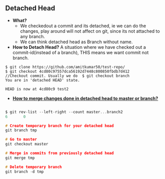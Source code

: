## Detached Head
- **What?** 
  - We checkedout a commit and its detached, ie we can do the changes, play around will not affect on git, since its not attached to any branch.
  - We can think detached head as Branch without name.
- **How to Detach Head?** A situation where we have checked out a commit-id(instead of a branch), THIS means we want commit not branch.
```console
$ git clone https://github.com/amitkumar50/test-repo/
$ git checkout 4cd80c97557dca56192d7448c800850fbdb7d412             //Checkout commit. Usually we do  $ git checkout branch
You are in 'detached HEAD' state.

HEAD is now at 4cd80c9 test2
```
- **[How to merge changes done in detached head to master or branch?](Merge_Commits_From_Detached_Head)**
```c

$ git rev-list --left-right --count master...branch2
6       0

# Create temporary branch for your detached head
git branch tmp

# Go to master
git checkout master

# Merge in commits from previously detached head
git merge tmp

# Delete temporary branch
git branch -d tmp
```

